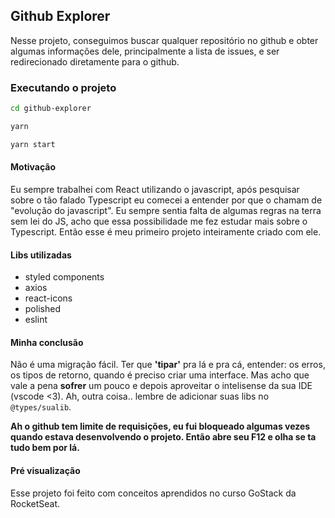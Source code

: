 ## Github Explorer
Nesse projeto, conseguimos buscar qualquer repositório no github e obter algumas informações dele, principalmente a lista de issues, e ser redirecionado diretamente para o github.

### Executando o projeto
```bash
cd github-explorer

yarn 

yarn start 
```

#### Motivação
Eu sempre trabalhei com React utilizando o javascript, após pesquisar sobre o tão falado Typescript eu comecei a entender por que o chamam de "evolução do javascript". Eu sempre sentia falta de algumas regras na terra sem lei do JS, acho que essa possibilidade me fez estudar mais sobre o Typescript. Então esse é meu primeiro projeto inteiramente criado com ele.


#### Libs utilizadas
- styled components
- axios
- react-icons
- polished
- eslint


#### Minha conclusão
Não é uma migração fácil. Ter que **'tipar'** pra lá e pra cá, entender: os erros, os tipos de retorno, quando é preciso criar uma interface. Mas acho que vale a pena **sofrer** um pouco e depois aproveitar o intelisense da sua IDE (vscode <3). Ah, outra coisa.. lembre de adicionar suas libs no `@types/sualib`.

**Ah o github tem limite de requisições, eu fui bloqueado algumas vezes quando estava desenvolvendo o projeto. Então abre seu F12 e olha se ta tudo bem por lá.**

#### Pré visualização


Esse projeto foi feito com conceitos aprendidos no curso GoStack da RocketSeat.
